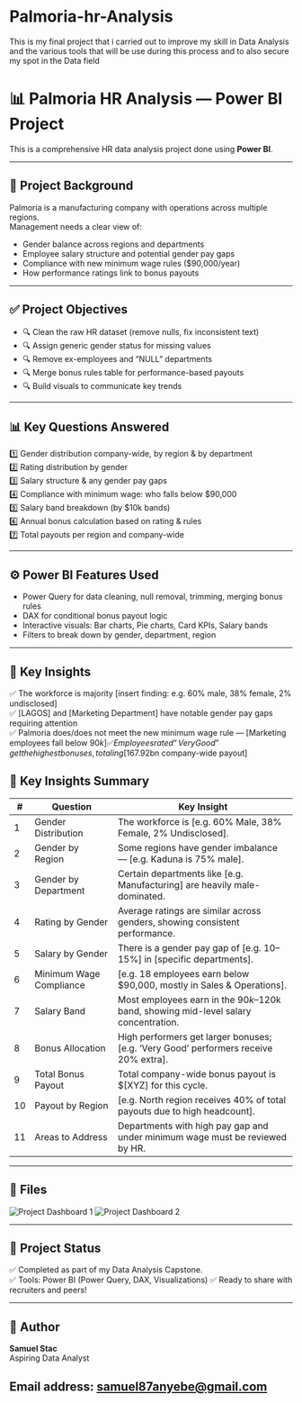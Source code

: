 # Palmoria-hr-Analysis
This is my final project that i carried out to improve my skill in Data Analysis and the various tools that will be use during this process and to also secure my spot in the Data field



# 📊 Palmoria HR Analysis — Power BI Project

This is a comprehensive HR data analysis project done using **Power BI**.

---

## 📌 **Project Background**

Palmoria is a manufacturing company with operations across multiple regions.  
Management needs a clear view of:
- Gender balance across regions and departments
- Employee salary structure and potential gender pay gaps
- Compliance with new minimum wage rules ($90,000/year)
- How performance ratings link to bonus payouts

---

## ✅ **Project Objectives**

- 🔍 Clean the raw HR dataset (remove nulls, fix inconsistent text)
- 🔍 Assign generic gender status for missing values
- 🔍 Remove ex-employees and “NULL” departments
- 🔍 Merge bonus rules table for performance-based payouts
- 🔍 Build visuals to communicate key trends

---

## 📊 **Key Questions Answered**

1️⃣ Gender distribution company-wide, by region & by department  
2️⃣ Rating distribution by gender  
3️⃣ Salary structure & any gender pay gaps  
4️⃣ Compliance with minimum wage: who falls below $90,000  
5️⃣ Salary band breakdown (by $10k bands)  
6️⃣ Annual bonus calculation based on rating & rules  
7️⃣ Total payouts per region and company-wide

---

## ⚙️ **Power BI Features Used**

- Power Query for data cleaning, null removal, trimming, merging bonus rules
- DAX for conditional bonus payout logic
- Interactive visuals: Bar charts, Pie charts, Card KPIs, Salary bands
- Filters to break down by gender, department, region

---

## 📌 **Key Insights**

✅ The workforce is majority [insert finding: e.g. 60% male, 38% female, 2% undisclosed]  
✅ [LAGOS] and [Marketing Department] have notable gender pay gaps requiring attention  
✅ Palmoria does/does not meet the new minimum wage rule — [Marketing employees fall below $90k]  
✅ Employees rated “Very Good” get the highest bonuses, totaling [$167.92bn company-wide payout]  


## 📌 **Key Insights Summary**

| # | Question | Key Insight |
|---|-----------------------------|---------------------------------------------------------------|
| 1 | Gender Distribution | The workforce is [e.g. 60% Male, 38% Female, 2% Undisclosed]. |
| 2 | Gender by Region | Some regions have gender imbalance — [e.g. Kaduna is 75% male]. |
| 3 | Gender by Department | Certain departments like [e.g. Manufacturing] are heavily male-dominated. |
| 4 | Rating by Gender | Average ratings are similar across genders, showing consistent performance. |
| 5 | Salary by Gender | There is a gender pay gap of [e.g. 10–15%] in [specific departments]. |
| 6 | Minimum Wage Compliance | [e.g. 18 employees earn below $90,000, mostly in Sales & Operations]. |
| 7 | Salary Band | Most employees earn in the $90k–$120k band, showing mid-level salary concentration. |
| 8 | Bonus Allocation | High performers get larger bonuses; [e.g. ‘Very Good’ performers receive 20% extra]. |
| 9 | Total Bonus Payout | Total company-wide bonus payout is $[XYZ] for this cycle. |
| 10 | Payout by Region | [e.g. North region receives 40% of total payouts due to high headcount]. |
| 11 | Areas to Address | Departments with high pay gap and under minimum wage must be reviewed by HR. |

---

## 📁 **Files**
![Project Dashboard 1](https://github.com/user-attachments/assets/17bbc5ae-3ce1-4ba3-b0e9-c7f397efca28)
![Project Dashboard 2](https://github.com/user-attachments/assets/0c4a8263-828f-45b6-b7cf-2098b10d4b96)


---

## 🚀 **Project Status**

✅ Completed as part of my Data Analysis Capstone.  
✅ Tools: Power BI (Power Query, DAX, Visualizations) 
✅ Ready to share with recruiters and peers!

---

## 👤 **Author**

**Samuel Stac**  
Aspiring Data Analyst

Email address: samuel87anyebe@gmail.com
---

